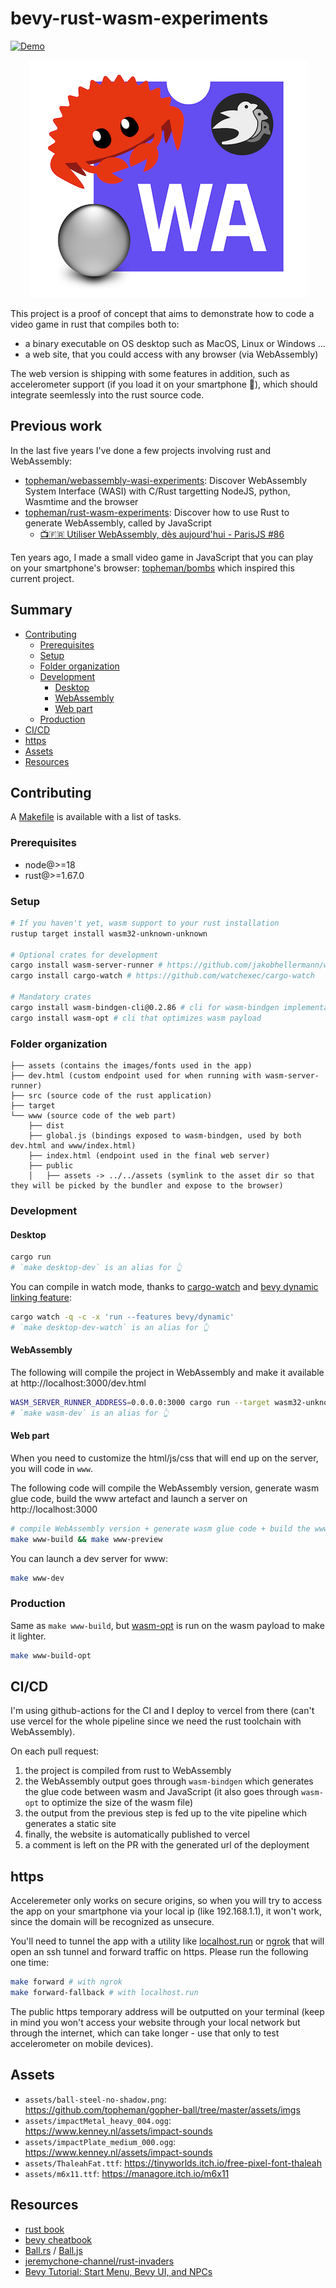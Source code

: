 # bevy-rust-wasm-experiments

[![Demo](https://img.shields.io/badge/demo-online-blue.svg)](https://bevy-rust-wasm-experiments.vercel.app/)

<p style="text-align:center;"><a href="https://bevy-rust-wasm-experiments.vercel.app/"><img src="www/public/bevy-rust-wasm-experiments-logo-445x380.png" /></a></p>

This project is a proof of concept that aims to demonstrate how to code a video game in rust that compiles both to:

- a binary executable on OS desktop such as MacOS, Linux or Windows ...
- a web site, that you could access with any browser (via WebAssembly)

The web version is shipping with some features in addition, such as accelerometer support (if you load it on your smartphone 📱), which should integrate seemlessly into the rust source code.

## Previous work

In the last five years I've done a few projects involving rust and WebAssembly:

- [topheman/webassembly-wasi-experiments](https://github.com/topheman/webassembly-wasi-experiments): Discover WebAssembly System Interface (WASI) with C/Rust targetting NodeJS, python, Wasmtime and the browser
- [topheman/rust-wasm-experiments](https://github.com/topheman/rust-wasm-experiments): Discover how to use Rust to generate WebAssembly, called by JavaScript
  - [📺🇫🇷 Utiliser WebAssembly, dès aujourd'hui - ParisJS #86](https://www.youtube.com/watch?v=F3wOfWIFzVc&list=PLWhFHBFsRtquZ6hVXVjXmJ-l51ZXuSBtb)

Ten years ago, I made a small video game in JavaScript that you can play on your smartphone's browser: [topheman/bombs](https://topheman.github.io/bombs/) which inspired this current project.

## Summary

- [Contributing](#contributing)
  - [Prerequisites](#prerequisites)
  - [Setup](#setup)
  - [Folder organization](#folder-organization)
  - [Development](#development)
    - [Desktop](#desktop)
    - [WebAssembly](#webassembly)
    - [Web part](#web-part)
  - [Production](#production)
- [CI/CD](#cicd)
- [https](#https)
- [Assets](#assets)
- [Resources](#resources)

## Contributing

A [Makefile](Makefile) is available with a list of tasks.

### Prerequisites

- node@>=18
- rust@>=1.67.0

### Setup

```sh
# If you haven't yet, wasm support to your rust installation
rustup target install wasm32-unknown-unknown

# Optional crates for development
cargo install wasm-server-runner # https://github.com/jakobhellermann/wasm-server-runner
cargo install cargo-watch # https://github.com/watchexec/cargo-watch

# Mandatory crates
cargo install wasm-bindgen-cli@0.2.86 # cli for wasm-bindgen implementation shipped in Cargo.toml
cargo install wasm-opt # cli that optimizes wasm payload
```

### Folder organization

```
├── assets (contains the images/fonts used in the app)
├── dev.html (custom endpoint used for when running with wasm-server-runner)
├── src (source code of the rust application)
├── target
└── www (source code of the web part)
    ├── dist
    ├── global.js (bindings exposed to wasm-bindgen, used by both dev.html and www/index.html)
    ├── index.html (endpoint used in the final web server)
    ├── public
    │   ├── assets -> ../../assets (symlink to the asset dir so that they will be picked by the bundler and expose to the browser)
```

### Development

#### Desktop

```sh
cargo run
# `make desktop-dev` is an alias for 👆
```

You can compile in watch mode, thanks to [cargo-watch](https://github.com/watchexec/cargo-watch) and [bevy dynamic linking feature](https://bevy-cheatbook.github.io/setup/bevy-config.html#dynamic-linking):

```sh
cargo watch -q -c -x 'run --features bevy/dynamic'
# `make desktop-dev-watch` is an alias for 👆
```

#### WebAssembly

The following will compile the project in WebAssembly and make it available at http://localhost:3000/dev.html

```sh
WASM_SERVER_RUNNER_ADDRESS=0.0.0.0:3000 cargo run --target wasm32-unknown-unknown
# `make wasm-dev` is an alias for 👆
```

#### Web part

When you need to customize the html/js/css that will end up on the server, you will code in `www`.

The following code will compile the WebAssembly version, generate wasm glue code, build the www artefact and launch a server on http://localhost:3000

```sh
# compile WebAssembly version + generate wasm glue code + build the www artefact + launch a server
make www-build && make www-preview
```

You can launch a dev server for www:

```sh
make www-dev
```

### Production

Same as `make www-build`, but [wasm-opt](https://lib.rs/crates/wasm-opt) is run on the wasm payload to make it lighter.

```sh
make www-build-opt
```

## CI/CD

I'm using github-actions for the CI and I deploy to vercel from there (can't use vercel for the whole pipeline since we need the rust toolchain with WebAssembly).

On each pull request:

1. the project is compiled from rust to WebAssembly
2. the WebAssembly output goes through `wasm-bindgen` which generates the glue code between wasm and JavaScript (it also goes through `wasm-opt` to optimize the size of the wasm file)
2. the output from the previous step is fed up to the vite pipeline which generates a static site
4. finally, the website is automatically published to vercel
5. a comment is left on the PR with the generated url of the deployment

## https

Acceleremeter only works on secure origins, so when you will try to access the app on your smartphone via your local ip (like 192.168.1.1), it won't work, since the domain will be recognized as unsecure.

You'll need to tunnel the app with a utility like [localhost.run](https://localhost.run/) or [ngrok](https://ngrok.com) that will open an ssh tunnel and forward traffic on https. Please run the following one time:

```sh
make forward # with ngrok
make forward-fallback # with localhost.run
```

The public https temporary address will be outputted on your terminal (keep in mind you won't access your website through your local network but through the internet, which can take longer - use that only to test accelerometer on mobile devices).

## Assets

- `assets/ball-steel-no-shadow.png`: https://github.com/topheman/gopher-ball/tree/master/assets/imgs
- `assets/impactMetal_heavy_004.ogg`: https://www.kenney.nl/assets/impact-sounds
- `assets/impactPlate_medium_000.ogg`: https://www.kenney.nl/assets/impact-sounds
- `assets/ThaleahFat.ttf`: https://tinyworlds.itch.io/free-pixel-font-thaleah
- `assets/m6x11.ttf`: https://managore.itch.io/m6x11

## Resources

- [rust book](https://doc.rust-lang.org/stable/book/)
- [bevy cheatbook](https://bevy-cheatbook.github.io)
- [Ball.rs](https://github.com/topheman/rust-wasm-experiments/blob/master/crate/src/ball.rs) / [Ball.js](https://github.com/topheman/Ball.js)
- [jeremychone-channel/rust-invaders](https://github.com/jeremychone-channel/rust-invaders)
- [Bevy Tutorial: Start Menu, Bevy UI, and NPCs](https://www.youtube.com/watch?v=qbeu0Mw1HLY&list=PLT_D88-MTFOOh_S9YifHfo6KETvEmRmYh&index=7)
